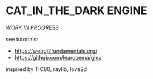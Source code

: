# CAT_IN_THE_DARK ENGINE

_WORK IN PROGRESS_


see tutorials:
- https://webgl2fundamentals.org/
- https://github.com/learosema/glea


inspired by TIC80, raylib, love2d